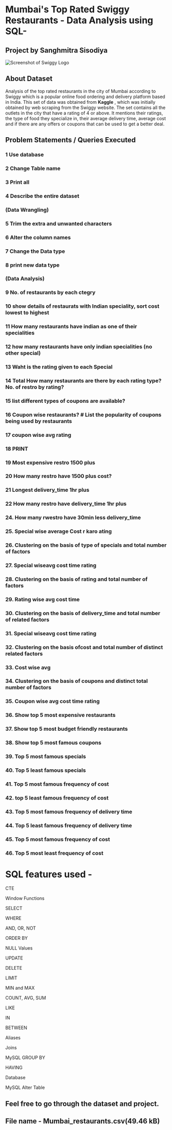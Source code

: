 # Mumbai's Top Rated Swiggy Restaurants - Data Analysis using SQL- 
## Project by Sanghmitra Sisodiya 
![Screenshot of Swiggy Logo](https://i0.wp.com/logotaglines.com/wp-content/uploads/2021/01/Swiggy-Logo-Tagline-Slogan.jpg?fit=1200%2C900&ssl=1)



## About Dataset
Analysis of the top rated restaurants in the city of Mumbai according to Swiggy which is a popular online food ordering and delivery platform based in India. 
This set of data was obtained from **Kaggle** , which was initially obtained by web scraping from the Swiggy website.
The set contains all the outlets in the city that have a rating of 4 or above. 
It mentions their ratings, the type of food they specialize in, their average delivery time, average cost and if there are any offers or coupons that can be used to get a better deal.

## Problem Statements / Queries Executed
### 1 Use database
### 2 Change Table name
### 3 Print all
### 4 Describe the entire dataset
### (Data Wrangling)
### 5 Trim the extra and unwanted characters
### 6 Alter the column names
### 7 Change the Data type 
### 8 print new data type
### (Data Analysis)
### 9 No. of restaurants by each ctegry
### 10 show details of restaurats with Indian speciality, sort cost lowest to highest
### 11 How many restaurants have indian as one of their specialities
### 12 how many restaurants have only indian specialities (no other special)
### 13 Waht is the rating given to each Special
### 14 Total How many restaurants are there by each rating type? No. of restro by rating?
### 15 list different types of coupons are available? 
### 16 Coupon wise restaurants? # List the popularity of coupons being used by restaurants
### 17 coupon wise avg rating
###  18                 PRINT 
### 19 Most expensive restro 1500 plus
### 20 How many restro have 1500 plus cost?
### 21 Longest delivery_time 1hr plus
### 22 How many restro have delivery_time 1hr plus
### 24. How many rwestro have 30min less delivery_time
### 25. Special wise average Cost                    r karo                     ating
### 26. Clustering on the basis of type of specials and total number of factors
### 27. Special wiseavg cost time rating
### 28. Clustering on the basis of rating and total number of factors
### 29. Rating wise avg cost time 
### 30. Clustering on the basis of delivery_time and total number of related factors
### 31. Special wiseavg cost time rating
### 32. Clustering on the basis ofcost and total number of distinct related factors
### 33. Cost wise avg
### 34. Clustering on the basis of coupons and distinct total number of factors
### 35. Coupon wise avg cost time rating
### 36. Show top 5 most expensive restaurants
### 37. Show top 5 most budget friendly restaurants
### 38. Show top 5 most famous coupons
### 39. Top 5 most famous specials
### 40. Top 5 least famous specials
### 41. Top 5 most famous frequency of cost 
### 42. top 5 least famous frequency of cost 
### 43. Top 5 most famous frequency of delivery time
### 44. Top 5 least famous frequency of delivery time
### 45. Top 5 most famous frequency of cost 
### 46. Top 5 most least frequency of cost 

# SQL features used - 

CTE

Window Functions

SELECT

WHERE


AND, OR, NOT

ORDER BY

NULL Values

UPDATE

DELETE

LIMIT

MIN and MAX

COUNT, AVG, SUM

LIKE

IN

BETWEEN

Aliases

Joins

MySQL GROUP BY

HAVING

Database

MySQL Alter Table

## Feel free to go through the dataset and project.

## File name - Mumbai_restaurants.csv(49.46 kB)

